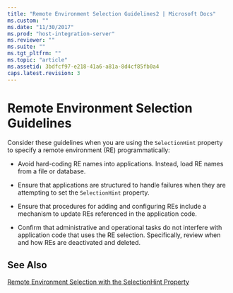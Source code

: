 ```yaml
---
title: "Remote Environment Selection Guidelines2 | Microsoft Docs"
ms.custom: ""
ms.date: "11/30/2017"
ms.prod: "host-integration-server"
ms.reviewer: ""
ms.suite: ""
ms.tgt_pltfrm: ""
ms.topic: "article"
ms.assetid: 3bdfcf97-e218-41a6-a81a-8d4cf85fb0a4
caps.latest.revision: 3
---
```

# Remote Environment Selection Guidelines
Consider these guidelines when you are using the `SelectionHint` property to specify a remote environment (RE) programmatically:  
  
-   Avoid hard-coding RE names into applications. Instead, load RE names from a file or database.  
  
-   Ensure that applications are structured to handle failures when they are attempting to set the `SelectionHint` property.  
  
-   Ensure that procedures for adding and configuring REs include a mechanism to update REs referenced in the application code.  
  
-   Confirm that administrative and operational tasks do not interfere with application code that uses the RE selection. Specifically, review when and how REs are deactivated and deleted.  
  
## See Also  
 [Remote Environment Selection with the SelectionHint Property](../HIS2010/remote-environment-selection-with-the-selectionhint-property1.md)
